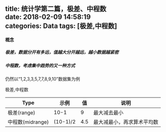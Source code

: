 title: 统计学第二篇，极差、中程数  
date: 2018-02-09 14:58:19  
categories: Data
tags: [极差,中程数]
---
#### 概念
##### 极差，数据分开有多远，值越大分开越远，越小数据越紧密  
##### 中程数，考虑集中趋势的又一种方式

仍然以“1,2,3,3,5,7,7,8,9,10”数据集为例

极差,中程数  
 
| Type | 示例 | 值 | 说明 |
| -------- | ----- | ---- | ---- |
| 极差(range)     | 10-1  | 9 | 最大减去最小 |
| 中程数(midrange)        | (10-1)/2  | 4.5 | 最大减最小，再求算术平均数 |
